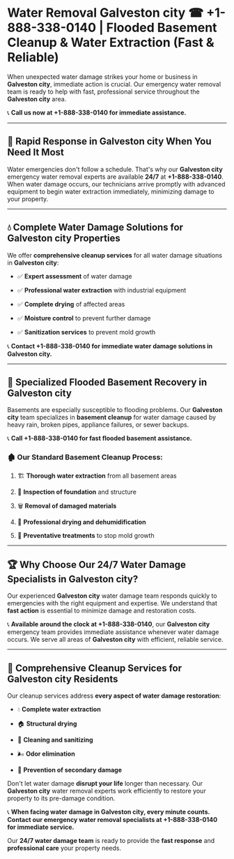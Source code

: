 # Water Removal Galveston city ☎ +1-888-338-0140 | Flooded Basement Cleanup & Water Extraction (Fast & Reliable)

When unexpected water damage strikes your home or business in **Galveston city**, immediate action is crucial. Our emergency water removal team is ready to help with fast, professional service throughout the **Galveston city** area. 

📞 **Call us now at +1-888-338-0140 for immediate assistance.**
---
## 🚀 Rapid Response in Galveston city When You Need It Most
Water emergencies don't follow a schedule. That's why our **Galveston city** emergency water removal experts are available **24/7** at **+1-888-338-0140**. When water damage occurs, our technicians arrive promptly with advanced equipment to begin water extraction immediately, minimizing damage to your property.
---
## 💧 Complete Water Damage Solutions for Galveston city Properties
We offer **comprehensive cleanup services** for all water damage situations in **Galveston city**:
- ✅ **Expert assessment** of water damage  
- ✅ **Professional water extraction** with industrial equipment  
- ✅ **Complete drying** of affected areas  
- ✅ **Moisture control** to prevent further damage  
- ✅ **Sanitization services** to prevent mold growth  
📞 **Contact +1-888-338-0140 for immediate water damage solutions in Galveston city.**
---
## 🌊 Specialized Flooded Basement Recovery in Galveston city
Basements are especially susceptible to flooding problems. Our **Galveston city** team specializes in **basement cleanup** for water damage caused by heavy rain, broken pipes, appliance failures, or sewer backups. 
📞 **Call +1-888-338-0140 for fast flooded basement assistance.**
### 🏚️ Our Standard Basement Cleanup Process:
1. 🏗️ **Thorough water extraction** from all basement areas  
2. 🔎 **Inspection of foundation** and structure  
3. 🗑️ **Removal of damaged materials**  
4. 💨 **Professional drying and dehumidification**  
5. 🚫 **Preventative treatments** to stop mold growth  
---
## 🏆 Why Choose Our 24/7 Water Damage Specialists in Galveston city?
Our experienced **Galveston city** water damage team responds quickly to emergencies with the right equipment and expertise. We understand that **fast action** is essential to minimize damage and restoration costs.
📞 **Available around the clock at +1-888-338-0140**, our **Galveston city** emergency team provides immediate assistance whenever water damage occurs. We serve all areas of **Galveston city** with efficient, reliable service.
---
## 🧹 Comprehensive Cleanup Services for Galveston city Residents
Our cleanup services address **every aspect of water damage restoration**:
- 💧 **Complete water extraction**  
- 🏠 **Structural drying**  
- 🧼 **Cleaning and sanitizing**  
- 🌬️ **Odor elimination**  
- 🚫 **Prevention of secondary damage**  
Don't let water damage **disrupt your life** longer than necessary. Our **Galveston city** water removal experts work efficiently to restore your property to its pre-damage condition.
📞 **When facing water damage in Galveston city, every minute counts. Contact our emergency water removal specialists at +1-888-338-0140 for immediate service.**
Our **24/7 water damage team** is ready to provide the **fast response** and **professional care** your property needs.
